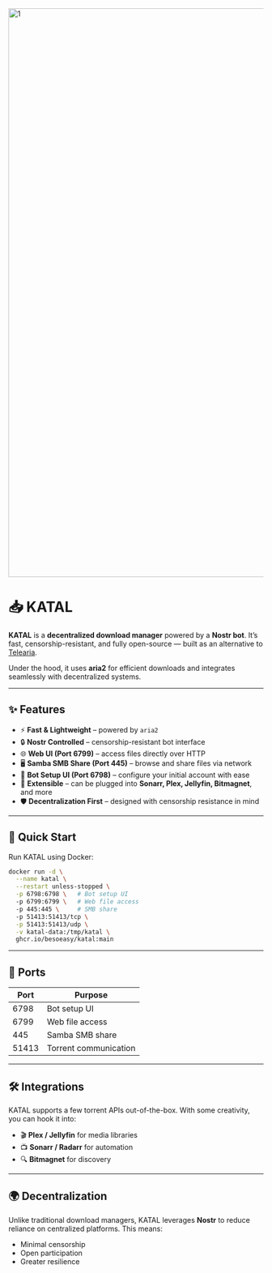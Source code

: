 <img width="1582" height="1123" alt="1" src="https://github.com/user-attachments/assets/6cecc83b-0fc9-4e57-ad94-706a2fffb038" />

# 📥 KATAL

**KATAL** is a **decentralized download manager** powered by a **Nostr bot**.
It’s fast, censorship-resistant, and fully open-source — built as an alternative to [Telearia](https://github.com/besoeasy/telearia).

Under the hood, it uses **aria2** for efficient downloads and integrates seamlessly with decentralized systems.

---

## ✨ Features

- ⚡ **Fast & Lightweight** – powered by `aria2`
- 🔒 **Nostr Controlled** – censorship-resistant bot interface
- 🌐 **Web UI (Port 6799)** – access files directly over HTTP
- 🖥️ **Samba SMB Share (Port 445)** – browse and share files via network
- 🤖 **Bot Setup UI (Port 6798)** – configure your initial account with ease
- 🧩 **Extensible** – can be plugged into **Sonarr, Plex, Jellyfin, Bitmagnet**, and more
- 🛡️ **Decentralization First** – designed with censorship resistance in mind

---

## 🚀 Quick Start

Run KATAL using Docker:

```bash
docker run -d \
  --name katal \
  --restart unless-stopped \
  -p 6798:6798 \   # Bot setup UI
  -p 6799:6799 \   # Web file access
  -p 445:445 \     # SMB share
  -p 51413:51413/tcp \
  -p 51413:51413/udp \
  -v katal-data:/tmp/katal \
  ghcr.io/besoeasy/katal:main
```

---

## 📡 Ports

| Port  | Purpose               |
| ----- | --------------------- |
| 6798  | Bot setup UI          |
| 6799  | Web file access       |
| 445   | Samba SMB share       |
| 51413 | Torrent communication |

---

## 🛠️ Integrations

KATAL supports a few torrent APIs out-of-the-box.
With some creativity, you can hook it into:

- 🎬 **Plex / Jellyfin** for media libraries
- 📺 **Sonarr / Radarr** for automation
- 🔍 **Bitmagnet** for discovery

---

## 🌍 Decentralization

Unlike traditional download managers, KATAL leverages **Nostr** to reduce reliance on centralized platforms.
This means:

- Minimal censorship
- Open participation
- Greater resilience
